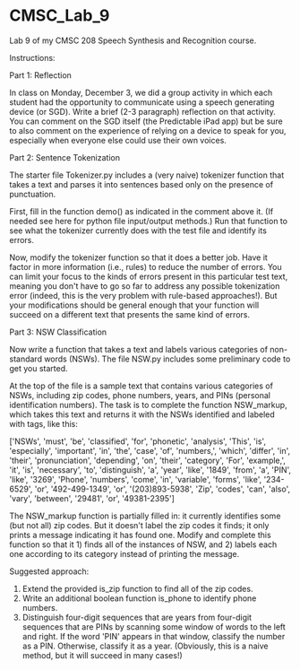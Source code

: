 # CMSC_Lab_9

Lab 9 of my CMSC 208 Speech Synthesis and Recognition course. 

Instructions:

Part 1: Reflection

In class on Monday, December 3, we did a group activity in which each student had the opportunity to communicate using a speech generating device (or SGD). Write a brief (2-3 paragraph) reflection on that activity. You can comment on the SGD itself (the Predictable iPad app) but be sure to also comment on the experience of relying on a device to speak for you, especially when everyone else could use their own voices.

Part 2: Sentence Tokenization

The starter file Tokenizer.py includes a (very naive) tokenizer function that takes a text and parses it into sentences based only on the presence of punctuation.

First, fill in the function demo() as indicated in the comment above it. (If needed see here for python file input/output methods.) Run that function to see what the tokenizer currently does with the test file and identify its errors.

Now, modify the tokenizer function so that it does a better job. Have it factor in more information (i.e., rules) to reduce the number of errors. You can limit your focus to the kinds of errors present in this particular test text, meaning you don't have to go so far to address any possible tokenization error (indeed, this is the very problem with rule-based approaches!). But your modifications should be general enough that your function will succeed on a different text that presents the same kind of errors.

Part 3: NSW Classification


Now write a function that takes a text and labels various categories of non-standard words (NSWs). The file NSW.py includes some preliminary code to get you started.

At the top of the file is a sample text that contains various categories of NSWs, including zip codes, phone numbers, years, and PINs (personal identification numbers). The task is to complete the function NSW_markup, which takes this text and returns it with the NSWs identified and labeled with tags, like this:

['NSWs', 'must', 'be', 'classified', 'for', 'phonetic', 'analysis', 'This', 'is', 'especially', 'important', 'in', 'the', 'case', 'of', 'numbers,', 'which', 'differ', 'in', 'their', 'pronunciation', 'depending', 'on', 'their', 'category', 'For', 'example,', 'it', 'is', 'necessary', 'to', 'distinguish', 'a', 'year', 'like', '<year>1849</year>', 'from', 'a', 'PIN', 'like', '<pin>3269</pin>', 'Phone', 'numbers', 'come', 'in', 'variable', 'forms', 'like', '<phone>234-6529</phone>', 'or', '<phone>492-499-1349</phone>', 'or', '<phone>(203)893-5938</phone>', 'Zip', 'codes', 'can', 'also', 'vary', 'between', '<zip>29481</zip>', 'or', '<zip>49381-2395</zip>']

The NSW_markup function is partially filled in: it currently identifies some (but not all) zip codes. But it doesn't label the zip codes it finds; it only prints a message indicating it has found one. Modify and complete this function so that it 1) finds all of the instances of NSW, and 2) labels each one according to its category instead of printing the message.

Suggested approach:

1. Extend the provided is_zip function to find all of the zip codes.
2. Write an additional boolean function is_phone to identify phone numbers.
3. Distinguish four-digit sequences that are years from four-digit sequences that are PINs by scanning some window of words to the left and right. If the word 'PIN' appears in that window, classify the number as a PIN. Otherwise, classify it as a year. (Obviously, this is a naive method, but it will succeed in many cases!)

